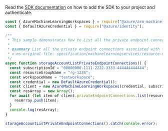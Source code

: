 Read the [SDK documentation](https://github.com/Azure/azure-sdk-for-js/blob/%40azure%2Farm-machinelearningservices_5.0.1/sdk/machinelearningservices/arm-machinelearningservices/README.md) on how to add the SDK to your project and authenticate.

```javascript
const { AzureMachineLearningWorkspaces } = require("@azure/arm-machinelearningservices");
const { DefaultAzureCredential } = require("@azure/identity");

/**
 * This sample demonstrates how to List all the private endpoint connections associated with the workspace.
 *
 * @summary List all the private endpoint connections associated with the workspace.
 * x-ms-original-file: specification/machinelearningservices/resource-manager/Microsoft.MachineLearningServices/stable/2021-07-01/examples/PrivateEndpointConnection/list.json
 */
async function storageAccountListPrivateEndpointConnections() {
  const subscriptionId = "00000000-1111-2222-3333-444444444444";
  const resourceGroupName = "rg-1234";
  const workspaceName = "testworkspace";
  const credential = new DefaultAzureCredential();
  const client = new AzureMachineLearningWorkspaces(credential, subscriptionId);
  const resArray = new Array();
  for await (let item of client.privateEndpointConnections.list(resourceGroupName, workspaceName)) {
    resArray.push(item);
  }
  console.log(resArray);
}

storageAccountListPrivateEndpointConnections().catch(console.error);
```
